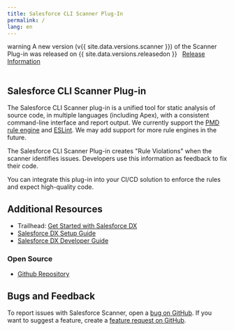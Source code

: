 ```yaml
---
title: Salesforce CLI Scanner Plug-In
permalink: /
lang: en
---
```


<div class="slds-notify slds-notify_alert slds-theme_alert-texture slds-theme_warning" role="alert">
  <span class="slds-assistive-text">warning</span>
  	A new version (v{{ site.data.versions.scanner }}) of the Scanner Plug-in was released on {{ site.data.versions.releasedon }} &nbsp;&nbsp;<a href="./en/changelog/">Release Information</a>
</div>
<br>

## Salesforce CLI Scanner Plug-in

The Salesforce CLI Scanner plug-in is a unified tool for static analysis of source code, in multiple languages (including Apex), with a consistent command-line interface and report output. We currently support the [PMD rule engine](https://pmd.github.io/) and [ESLint](https://eslint.org/). We may add support for more rule engines in the future.

The Salesforce CLI Scanner Plug-in creates "Rule Violations" when the scanner identifies issues. Developers use this information as feedback to fix their code. 

You can integrate this plug-in into your CI/CD solution to enforce the rules and expect high-quality code.

## Additional Resources

- Trailhead: [Get Started with Salesforce DX](https://trailhead.salesforce.com/trails/sfdx_get_started)
- [Salesforce DX Setup Guide](https://developer.salesforce.com/docs/atlas.en-us.sfdx_setup.meta/sfdx_setup)
- [Salesforce DX Developer Guide](https://developer.salesforce.com/docs/atlas.en-us.sfdx_dev.meta/sfdx_dev)

### Open Source

- [Github Repository](https://github.com/forcedotcom/sfdx-scanner)

## Bugs and Feedback

To report issues with Salesforce Scanner, open a [bug on GitHub](https://github.com/forcedotcom/sfdx-scanner/issues/new?template=Bug_report.md). If you want to suggest a feature, create a [feature request on GitHub](https://github.com/forcedotcom/sfdx-scanner/issues/new?template=Feature_request.md).


